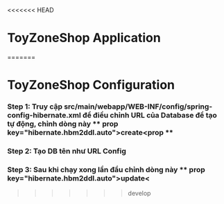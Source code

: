 <<<<<<< HEAD
# ToyZoneShop Application
=======
# ToyZoneShop Configuration

### Step 1: Truy cập src/main/webapp/WEB-INF/config/spring-config-hibernate.xml để điều chỉnh URL của Database để tạo tự động, chỉnh dòng này ** prop key="hibernate.hbm2ddl.auto">create<prop **
### Step 2: Tạo DB tên như URL Config
### Step 3: Sau khi chạy xong lần đầu chỉnh dòng này ** prop key="hibernate.hbm2ddl.auto">update<
>>>>>>> develop
